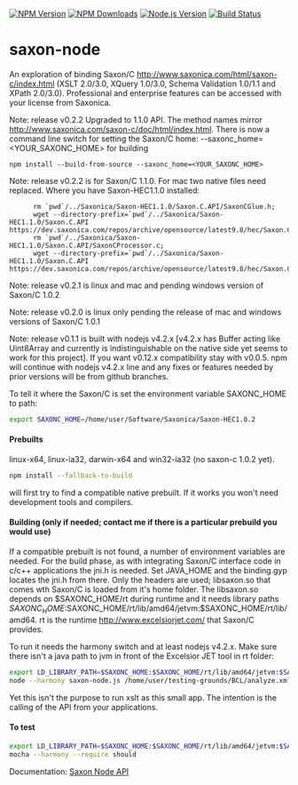 [![NPM Version][npm-image]][npm-url]
[![NPM Downloads][downloads-image]][npm-url]
[![Node.js Version][node-version-image]][node-version-url]
[![Build Status][travis-ci-build-image]][travis-ci-build-url]

# saxon-node

An exploration of binding Saxon/C <a href="http://www.saxonica.com/saxon-c/index.xml">http://www.saxonica.com/html/saxon-c/index.html</a> (XSLT 2.0/3.0, XQuery 1.0/3.0, Schema Validation 1.0/1.1 and XPath 2.0/3.0).
Professional and enterprise features can be accessed with your license from Saxonica.

Note: release v0.2.2 Upgraded to 1.1.0 API. The method names mirror http://www.saxonica.com/saxon-c/doc/html/index.html. There is now a
command line switch for setting the Saxon/C home: --saxonc_home=<YOUR_SAXONC_HOME> for building

```
npm install --build-from-source --saxonc_home=<YOUR_SAXONC_HOME>
```

Note: release v0.2.2 is for Saxon/C 1.1.0.  For mac two native files need replaced.  Where you have Saxon-HEC1.1.0 installed:

```
      rm `pwd`/../Saxonica/Saxon-HEC1.1.0/Saxon.C.API/SaxonCGlue.h;
      wget --directory-prefix=`pwd`/../Saxonica/Saxon-HEC1.1.0/Saxon.C.API https://dev.saxonica.com/repos/archive/opensource/latest9.8/hec/Saxon.C.API/HEC/SaxonCGlue.h;
      rm `pwd`/../Saxonica/Saxon-HEC1.1.0/Saxon.C.API/SaxonCProcessor.c;
      wget --directory-prefix=`pwd`/../Saxonica/Saxon-HEC1.1.0/Saxon.C.API https://dev.saxonica.com/repos/archive/opensource/latest9.8/hec/Saxon.C.API/SaxonCProcessor.c;
```

Note: release v0.2.1 is linux and mac and pending windows version of Saxon/C 1.0.2

Note: release v0.2.0 is linux only pending the release of mac and windows versions of Saxon/C 1.0.1

Note: release v0.1.1 is built with nodejs v4.2.x [v4.2.x has Buffer acting like Uint8Array and currently is indistinguishable on the native side yet seems to work for this project]. If you want v0.12.x compatibility stay with v0.0.5. npm will continue with
nodejs v4.2.x line and any fixes or features needed by prior versions will be from github branches.

To tell it where the Saxon/C is set the environment variable SAXONC_HOME to path:

```bash
export SAXONC_HOME=/home/user/Software/Saxonica/Saxon-HEC1.0.2
```

#### Prebuilts

linux-x64, linux-ia32, darwin-x64 and win32-ia32 (no saxon-c 1.0.2 yet).

```bash
npm install --fallback-to-build
```

will first try to find a compatible native prebuilt.  If it works you won't need development tools and compilers.

#### Building (only if needed; contact me if there is a particular prebuild you would use)

If a compatible prebuilt is not found, a number of environment variables are needed.
For the build phase, as with integrating Saxon/C interface code in c/c++ applications the jni.h is needed.  Set JAVA_HOME and the binding.gyp locates the jni.h from there. Only the headers are used; libsaxon.so that comes wth Saxon/C is loaded from it's home folder.
The libsaxon.so depends on $SAXONC_HOME/rt during runtime and it needs library paths $SAXONC_HOME:$SAXONC_HOME/rt/lib/amd64/jetvm:$SAXONC_HOME/rt/lib/amd64.  rt is the runtime <a href="http://www.excelsiorjet.com/">http://www.excelsiorjet.com/</a> that Saxon/C provides.

To run it needs the harmony switch and at least nodejs v4.2.x. Make sure there isn't a java path to jvm in front of the Excelsior JET tool in rt folder:

```bash
export LD_LIBRARY_PATH=$SAXONC_HOME:$SAXONC_HOME/rt/lib/amd64/jetvm:$SAXONC_HOME/rt/lib/amd64:$LD_LIBRARY_PATH
node --harmony saxon-node.js /home/user/testing-grounds/BCL/analyze.xml /home/user/NetBeansProjects/OOBackbone/stylesheets/divconIsSpecies.xsl
```
Yet this isn't the purpose to run xslt as this small app.  The intention is the calling of the API from your applications.

#### To test

```bash
export LD_LIBRARY_PATH=$SAXONC_HOME:$SAXONC_HOME/rt/lib/amd64/jetvm:$SAXONC_HOME/rt/lib/amd64:$LD_LIBRARY_PATH
mocha --harmony --require should
```

Documentation: <a href="http://rimmartin.github.io/saxon-node/">Saxon Node API</a>

[npm-image]: https://badge.fury.io/js/saxon-node.svg
[npm-url]: https://www.npmjs.com/package/saxon-node
[downloads-image]: https://img.shields.io/npm/dm/saxon-node.svg
[node-version-image]: https://img.shields.io/node/v/saxon-node.svg
[node-version-url]: https://nodejs.org/en/download/
[travis-ci-build-image]: https://travis-ci.org/rimmartin/saxon-node.svg?branch=master
[travis-ci-build-url]: https://travis-ci.org/rimmartin/saxon-node
